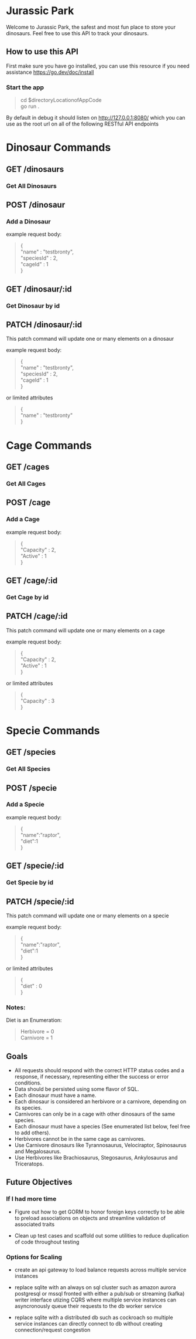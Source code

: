 # Jurassic Park
Welcome to Jurassic Park, the safest and most fun place to store your dinosaurs. Feel free to use this API to track your dinosaurs.

## How to use this API

First make sure you have go installed, you can use this resource if you need assistance https://go.dev/doc/install
### Start the app
> cd $directoryLocationofAppCode  
> go run .

By default in debug it should listen on http://127.0.0.1:8080/ which you can use as the root url on all of the following RESTful API endpoints

# Dinosaur Commands

## GET /dinosaurs
### Get All Dinosaurs

## POST /dinosaur 
### Add a Dinosaur
example request body:
>{  
>    "name" : "testbronty",  
>    "speciesId" : 2,  
>    "cageId" : 1  
>}

## GET /dinosaur/:id
### Get Dinosaur by id

## PATCH /dinosaur/:id
This patch command will update one or many elements on a dinosaur

example request body:
>{  
>    "name" : "testbronty",  
>    "speciesId" : 2,  
>    "cageId" : 1  
>}

or limited attributes

>{  
>    "name" : "testbronty"  
>}

# Cage Commands

## GET /cages
### Get All Cages

## POST /cage
### Add a Cage
example request body:
>{  
>    "Capacity" : 2,  
>    "Active" : 1  
>}

## GET /cage/:id
### Get Cage by id

## PATCH /cage/:id
This patch command will update one or many elements on a cage

example request body:
>{  
>    "Capacity" : 2,  
>    "Active" : 1  
>}

or limited attributes

>{  
>    "Capacity" : 3  
>}

# Specie Commands

## GET /species
### Get All Species

## POST /specie
### Add a Specie
example request body:
>{  
>    "name":"raptor",  
>    "diet":1  
>}  

## GET /specie/:id
### Get Specie by id

## PATCH /specie/:id
This patch command will update one or many elements on a specie

example request body:
>{  
>    "name":"raptor",  
>    "diet":1  
>}  

or limited attributes

>{  
>    "diet" : 0  
>}

### Notes:
Diet is an Enumeration:
> Herbivore = 0  
> Carnivore = 1  

## Goals
- All requests should respond with the correct HTTP status codes and a response, if necessary, 
representing either the success or error conditions.
- Data should be persisted using some flavor of SQL.
- Each dinosaur must have a name.
- Each dinosaur is considered an herbivore or a carnivore, depending on its species.
- Carnivores can only be in a cage with other dinosaurs of the same species.
- Each dinosaur must have a species (See enumerated list below, feel free to add others).
- Herbivores cannot be in the same cage as carnivores.
- Use Carnivore dinosaurs like Tyrannosaurus, Velociraptor, Spinosaurus and Megalosaurus.
- Use Herbivores like Brachiosaurus, Stegosaurus, Ankylosaurus and Triceratops.

## Future Objectives

### If I had more time

- Figure out how to get GORM to honor foreign keys correctly to be able to preload associations on objects and streamline validation of associated traits

- Clean up test cases and scaffold out some utilities to reduce duplication of code throughout testing

### Options for Scaling

 - create an api gateway to load balance requests across multiple service instances

 - replace sqlite with an always on sql cluster such as amazon aurora postgresql or mssql fronted with either a pub/sub or streaming (kafka) writer interface utizing CQRS where multiple service instances can asyncronously queue their requests to the db worker service

  - replace sqlite with a distributed db such as cockroach so multiple service instances can directly connect to db without creating connection/request congestion
